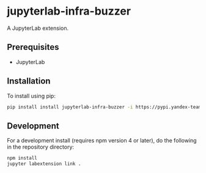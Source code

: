 # jupyterlab-infra-buzzer

A JupyterLab extension.


## Prerequisites

* JupyterLab

## Installation

To install using pip:

```bash
pip install install jupyterlab-infra-buzzer -i https://pypi.yandex-team.ru
```

## Development

For a development install (requires npm version 4 or later), do the following in the repository directory:

```bash
npm install
jupyter labextension link .
```
